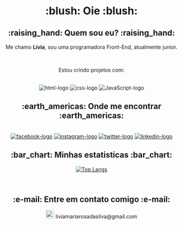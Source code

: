 <div align="center">
<h1>:blush: Oie :blush:</h1>
<h2> :raising_hand: Quem sou eu? :raising_hand:</h2>

<p>
Me chamo <strong>Lívia</strong>, sou uma programadora Front-End, atualmente junior.
</p>

<br>

Estou crindo projetos com:

<br>

<img src="https://img.shields.io/badge/HTML5-E34F26?style=for-the-badge&logo=html5&logoColor=white" alt="html-logo" />
<img src="https://img.shields.io/badge/CSS3-1572B6?style=for-the-badge&logo=css3&logoColor=white" alt="css-logo" />
<img src="https://img.shields.io/badge/JavaScript-F7DF1E?style=for-the-badge&logo=javascript&logoColor=black" alt="JavaScript-logo" />

<h2>:earth_americas: Onde me encontrar :earth_americas:</h2>

<br>
<a href="https://www.facebook.com/profile.php?id=100008748218381"><img src="https://img.shields.io/badge/Facebook-1877F2?style=for-the-badge&logo=facebook&logoColor=white" alt="facebook-logo" /></a>
<a href="https://www.instagram.com/livitaas/"><img src="https://img.shields.io/badge/Instagram-E4405F?style=for-the-badge&logo=instagram&logoColor=white" alt="instagram-logo" /></a>
<a href="https://twitter.com/livitaas"><img src="https://img.shields.io/badge/Twitter-1DA1F2?style=for-the-badge&logo=twitter&logoColor=white" alt="twitter-logo" /></a>
<a href="https://www.linkedin.com/in/lívia-maria-688214239/"><img src="https://img.shields.io/badge/LinkedIn-0077B5?style=for-the-badge&logo=linkedin&logoColor=white" alt="linkedin-logo" /></a>
<br>

<h2>:bar_chart: Minhas estatisticas :bar_chart:</h2>

[![Top Langs](https://github-readme-stats.vercel.app/api/top-langs/?username=livitas&langs_count=8)](https://github.com/anuraghazra/github-readme-stats)

<br>
<h2>:e-mail: Entre em contato comigo :e-mail:</h2>
<p><img width="22px" src="https://logodownload.org/wp-content/uploads/2018/03/gmail-logo-16.png" alt="email-logo" /> liviamariarosadasilva@gmail.com</p>
</div>
 
